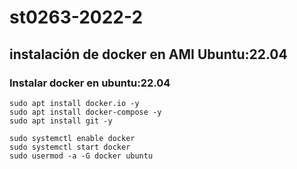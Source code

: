 # st0263-2022-2

## instalación de docker en AMI Ubuntu:22.04

### Instalar docker en ubuntu:22.04

    sudo apt install docker.io -y
    sudo apt install docker-compose -y
    sudo apt install git -y

    sudo systemctl enable docker
    sudo systemctl start docker
    sudo usermod -a -G docker ubuntu